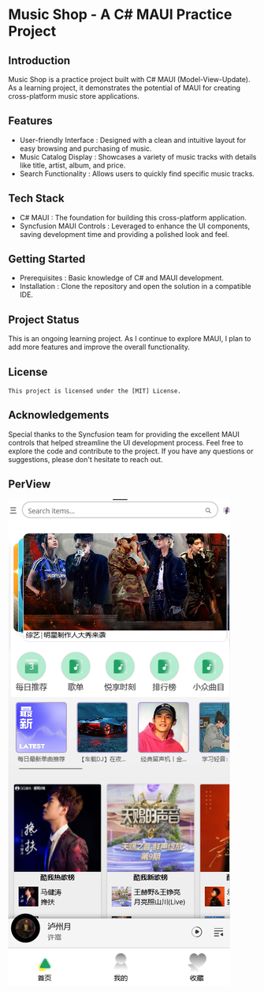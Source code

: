 # Music Shop - A C# MAUI Practice Project
## Introduction
Music Shop is a practice project built with C# MAUI (Model-View-Update). As a learning project, it demonstrates the potential of MAUI for creating cross-platform music store applications.
## Features
* User-friendly Interface : Designed with a clean and intuitive layout for easy browsing and purchasing of music.
* Music Catalog Display : Showcases a variety of music tracks with details like title, artist, album, and price.
* Search Functionality : Allows users to quickly find specific music tracks.

## Tech Stack
* C# MAUI : The foundation for building this cross-platform application.
* Syncfusion MAUI Controls : Leveraged to enhance the UI components, saving development time and providing a polished look and feel.
## Getting Started
 * Prerequisites : Basic knowledge of C# and MAUI development.
* Installation : Clone the repository and open the solution in a compatible IDE.
## Project Status
This is an ongoing learning project. As I continue to explore MAUI, I plan to add more features and improve the overall functionality.
## License
	This project is licensed under the [MIT] License.
## Acknowledgements	
Special thanks to the Syncfusion team for providing the excellent MAUI controls that helped streamline the UI development process.
Feel free to explore the code and contribute to the project. If you have any questions or suggestions, please don't hesitate to reach out.

## PerView
![mainpage](./mainpage.png)